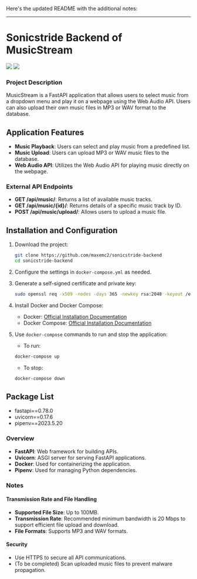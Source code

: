 Here's the updated README with the additional notes:

---

# Sonicstride Backend of MusicStream

<p align="left">
  <a href="https://fastapi.tiangolo.com/" alt="fastapi"><img src="https://img.shields.io/badge/fastapi-v0.78.0-blue" /></a>
  <a href="https://www.docker.com/" alt="docker"><img src="https://img.shields.io/badge/docker-v20.10.7-blue" /></a>
</p>

### Project Description
MusicStream is a FastAPI application that allows users to select music from a dropdown menu and play it on a webpage using the Web Audio API. Users can also upload their own music files in MP3 or WAV format to the database.

## Application Features
- **Music Playback**: Users can select and play music from a predefined list.
- **Music Upload**: Users can upload MP3 or WAV music files to the database.
- **Web Audio API**: Utilizes the Web Audio API for playing music directly on the webpage.

### External API Endpoints
- **GET /api/music/**: Returns a list of available music tracks.
- **GET /api/music/{id}/**: Returns details of a specific music track by ID.
- **POST /api/music/upload/**: Allows users to upload a music file.

## Installation and Configuration

1. Download the project:
    ```bash
    git clone https://github.com/maxemc2/sonicstride-backend
    cd sonicstride-backend
    ```

2. Configure the settings in `docker-compose.yml` as needed.

3. Generate a self-signed certificate and private key:
    ```bash
    sudo openssl req -x509 -nodes -days 365 -newkey rsa:2048 -keyout /etc/ssl/private/www_sonicstride_app.key -out /etc/ssl/certs/www_sonicstride_app.crt
    ```

4. Install Docker and Docker Compose:
    - Docker: [Official Installation Documentation](https://docs.docker.com/get-docker/)
    - Docker Compose: [Official Installation Documentation](https://docs.docker.com/compose/install/)

5. Use `docker-compose` commands to run and stop the application:
    - To run:
    ```bash
    docker-compose up
    ```
    - To stop:
    ```bash
    docker-compose down
    ```

## Package List
- fastapi==0.78.0
- uvicorn==0.17.6
- pipenv==2023.5.20

### Overview
- **FastAPI**: Web framework for building APIs.
- **Uvicorn**: ASGI server for serving FastAPI applications.
- **Docker**: Used for containerizing the application.
- **Pipenv**: Used for managing Python dependencies.

### Notes

#### Transmission Rate and File Handling
- **Supported File Size**: Up to 100MB.
- **Transmission Rate**: Recommended minimum bandwidth is 20 Mbps to support efficient file upload and download.
- **File Formats**: Supports MP3 and WAV formats.

#### Security
- Use HTTPS to secure all API communications.
- (To be completed) Scan uploaded music files to prevent malware propagation.